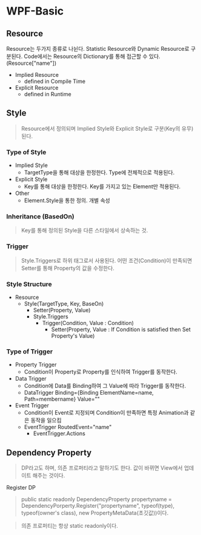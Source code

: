 WPF-Basic
===
Resource
---
Resource는 두가지 종류로 나뉜다. Statistic Resource와 Dynamic Resource로 구분된다. 
Code에서는 Resource의 Dictionary를 통해 접근할 수 있다.(Resource["name"])   
+ Implied Resource
    + defined in Compile Time
+ Explicit Resource
    + defined in Runtime
   
Style
---
> Resource에서 정의되며 Implied Style와 Explicit Style로 구분(Key의 유무)된다.
   
### Type of Style
+ Implied Style
    + TargetType을 통해 대상을 한정한다. Type에 전체적으로 적용된다.
+ Explicit Style
    + Key를 통해 대상을 한정한다. Key를 가지고 있는 Element만 적용된다.
+ Other
    + Element.Style을 통한 정의. 개별 속성

### Inheritance (BasedOn)
> Key를 통해 정의된 Style을 다른 스타일에서 상속하는 것.
   
### Trigger
> Style.Triggers로 하위 태그로서 사용된다. 어떤 조건(Condition)이 만족되면 Setter를 통해 Property의 값을 수정한다.
   
### Style Structure
+ Resource
    + Style(TargetType, Key, BaseOn)
        + Setter(Property, Value)
        + Style.Triggers
            + Trigger(Condition, Value : Condition)
                + Setter(Property, Value : If Condition is satisfied then Set Property's Value)

### Type of Trigger
+ Property Trigger
    + Condition이 Property로 Property를 인식하여 Trigger를 동작한다.
+ Data Trigger
    + Condition에 Data를 Binding하여 그 Value에 따라 Trigger를 동작한다.
    + DataTrigger Binding={Binding ElementName=name, Path=membername} Value=""
+ Event Trigger
    + Condition이 Event로 지정되며 Condition이 만족하면 특정 Animation과 같은 동작을 일으킴
    + EventTrigger RoutedEvent="name"
        + EventTrigger.Actions

Dependency Property
---
> DP라고도 하며, 의존 프로퍼티라고 말하기도 한다. 값이 바뀌면 View에서 업데이트 해주는 것이다.

Register DP
> public static readonly DependencyProperty propertyname = DependencyPorperty.Register("propertyname", typeof(type), typeof(owner's class), new PropertyMetaData(초깃값))이다.
   
>  의존 프로퍼티는 항상 static readonly이다. 